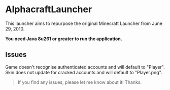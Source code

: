 # AlphacraftLauncher
This launcher aims to repurpose the original Minecraft Launcher from June 29, 2010.

**You need Java 8u261 or greater to run the application.**

## Issues
Game doesn't recognise authenticated accounts and will default to "Player".
Skin does not update for cracked accounts and will default to "Player.png".
> If you find any issues, please let me know about it! Thanks.

